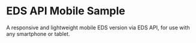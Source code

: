 # EDS API Mobile Sample
A responsive and lightweight mobile EDS version via EDS API, for use with any smartphone or tablet.
